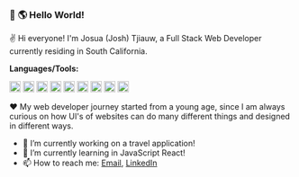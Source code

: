 ### 👋 :earth_americas: Hello World!

:v: Hi everyone! I'm Josua (Josh) Tjiauw, a Full Stack Web Developer currently residing in South California. 

**Languages/Tools:**
<p>
<img height="20px" alt="HTML5" src="https://i.imgur.com/lQaVUxo.png" />
<img height="20px" alt="CSS" src="https://i.imgur.com/273pZ6z.png" />
<img height="20px" alt="JavaScript" src="https://i.imgur.com/pHYmZwg.png" />
<img height="20px" alt="Python" src="https://i.imgur.com/TCfPUjA.png" />
<img height="20px" alt="C++" src="https://i.imgur.com/d4tEAzD.png" />
<img height="20px" alt="React" src="https://i.imgur.com/IU3xwR7.png" />
<img height="20px" alt="Node.js" src="https://i.imgur.com/7oNhI75.png" />
<img height="20px" alt="PostgreSQL" src="https://i.imgur.com/ZtTku9j.png" />
<img height="20px" alt="GitHub" src="https://i.imgur.com/u7cDmQI.png" />
</p>

:heart: My web developer journey started from a young age, since I am always curious on how UI's of websites can do many different things and designed in different ways.

- 🔭 I’m currently working on a travel application!
- 🌱 I’m currently learning in JavaScript React!
- :mailbox: How to reach me: <a href="tjiauwj675@gmail.com">Email</a>, <a href="https://www.linkedin.com/in/josh-tjiauw/">LinkedIn</a>
<!--
**josh-tjiauw/josh-tjiauw** is a ✨ _special_ ✨ repository because its `README.md` (this file) appears on your GitHub profile.

Here are some ideas to get you started:

- 🔭 I’m currently working on ...
- 🌱 I’m currently learning ...
- 👯 I’m looking to collaborate on ...
- 🤔 I’m looking for help with ...
- 💬 Ask me about ...
- 📫 How to reach me: ...
- 😄 Pronouns: ...
- ⚡ Fun fact: ...
-->
